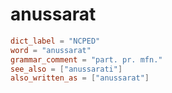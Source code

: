 # anussarat

``` toml
dict_label = "NCPED"
word = "anussarat"
grammar_comment = "part. pr. mfn."
see_also = ["anussarati"]
also_written_as = ["anussarat"]
```

